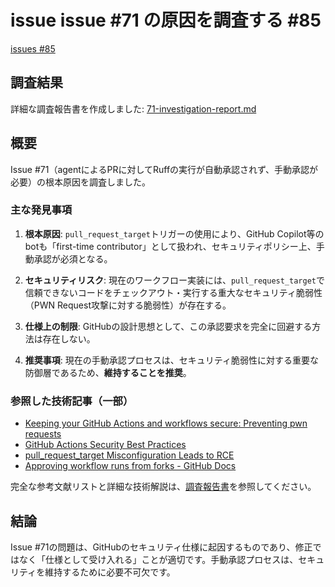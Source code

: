 # issue issue #71 の原因を調査する #85
[issues #85](https://github.com/cat2151/cat-file-watcher/issues/85)

## 調査結果

詳細な調査報告書を作成しました: [71-investigation-report.md](./71-investigation-report.md)

## 概要

Issue #71（agentによるPRに対してRuffの実行が自動承認されず、手動承認が必要）の根本原因を調査しました。

### 主な発見事項

1. **根本原因**: `pull_request_target`トリガーの使用により、GitHub Copilot等のbotも「first-time contributor」として扱われ、セキュリティポリシー上、手動承認が必須となる。

2. **セキュリティリスク**: 現在のワークフロー実装には、`pull_request_target`で信頼できないコードをチェックアウト・実行する重大なセキュリティ脆弱性（PWN Request攻撃に対する脆弱性）が存在する。

3. **仕様上の制限**: GitHubの設計思想として、この承認要求を完全に回避する方法は存在しない。

4. **推奨事項**: 現在の手動承認プロセスは、セキュリティ脆弱性に対する重要な防御層であるため、**維持することを推奨**。

### 参照した技術記事（一部）

- [Keeping your GitHub Actions and workflows secure: Preventing pwn requests](https://securitylab.github.com/resources/github-actions-preventing-pwn-requests/)
- [GitHub Actions Security Best Practices](https://blog.gitguardian.com/github-actions-security-cheat-sheet/)
- [pull_request_target Misconfiguration Leads to RCE](https://orca.security/resources/blog/pull-request-nightmare-github-actions-rce/)
- [Approving workflow runs from forks - GitHub Docs](https://docs.github.com/en/actions/how-tos/manage-workflow-runs/approve-runs-from-forks)

完全な参考文献リストと詳細な技術解説は、[調査報告書](./71-investigation-report.md)を参照してください。

## 結論

Issue #71の問題は、GitHubのセキュリティ仕様に起因するものであり、修正ではなく「仕様として受け入れる」ことが適切です。手動承認プロセスは、セキュリティを維持するために必要不可欠です。
